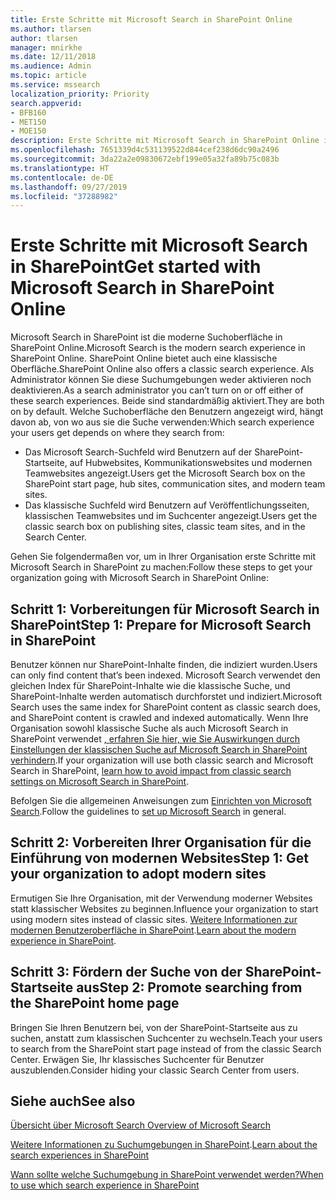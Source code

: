 ```yaml
---
title: Erste Schritte mit Microsoft Search in SharePoint Online
ms.author: tlarsen
author: tlarsen
manager: mnirkhe
ms.date: 12/11/2018
ms.audience: Admin
ms.topic: article
ms.service: mssearch
localization_priority: Priority
search.appverid:
- BFB160
- MET150
- MOE150
description: Erste Schritte mit Microsoft Search in SharePoint Online in Ihrer Organisation
ms.openlocfilehash: 7651339d4c531139522d844cef238d6dc90a2496
ms.sourcegitcommit: 3da22a2e09830672ebf199e05a32fa89b75c083b
ms.translationtype: HT
ms.contentlocale: de-DE
ms.lasthandoff: 09/27/2019
ms.locfileid: "37288982"
---
```

# <a name="get-started-with-microsoft-search-in-sharepoint"></a><span data-ttu-id="6b54b-103">Erste Schritte mit Microsoft Search in SharePoint</span><span class="sxs-lookup"><span data-stu-id="6b54b-103">Get started with Microsoft Search in SharePoint Online</span></span>

<span data-ttu-id="6b54b-104">Microsoft Search in SharePoint ist die moderne Suchoberfläche in SharePoint Online.</span><span class="sxs-lookup"><span data-stu-id="6b54b-104">Microsoft Search is the modern search experience in SharePoint Online.</span></span> <span data-ttu-id="6b54b-105">SharePoint Online bietet auch eine klassische Oberfläche.</span><span class="sxs-lookup"><span data-stu-id="6b54b-105">SharePoint Online also offers a classic search experience.</span></span> <span data-ttu-id="6b54b-106">Als Administrator können Sie diese Suchumgebungen weder aktivieren noch deaktivieren.</span><span class="sxs-lookup"><span data-stu-id="6b54b-106">As a search administrator you can’t turn on or off either of these search experiences.</span></span> <span data-ttu-id="6b54b-107">Beide sind standardmäßig aktiviert.</span><span class="sxs-lookup"><span data-stu-id="6b54b-107">They are both on by default.</span></span> <span data-ttu-id="6b54b-108">Welche Suchoberfläche den Benutzern angezeigt wird, hängt davon ab, von wo aus sie die Suche verwenden:</span><span class="sxs-lookup"><span data-stu-id="6b54b-108">Which search experience your users get depends on where they search from:</span></span>

- <span data-ttu-id="6b54b-109">Das Microsoft Search-Suchfeld wird Benutzern auf der SharePoint-Startseite, auf Hubwebsites, Kommunikationswebsites und modernen Teamwebsites angezeigt.</span><span class="sxs-lookup"><span data-stu-id="6b54b-109">Users get the Microsoft Search box on the SharePoint start page, hub sites, communication sites, and modern team sites.</span></span>
- <span data-ttu-id="6b54b-110">Das klassische Suchfeld wird Benutzern auf Veröffentlichungsseiten, klassischen Teamwebsites und im Suchcenter angezeigt.</span><span class="sxs-lookup"><span data-stu-id="6b54b-110">Users get the classic search box on publishing sites, classic team sites, and in the Search Center.</span></span>

<span data-ttu-id="6b54b-111">Gehen Sie folgendermaßen vor, um in Ihrer Organisation erste Schritte mit Microsoft Search in SharePoint zu machen:</span><span class="sxs-lookup"><span data-stu-id="6b54b-111">Follow these steps to get your organization going with Microsoft Search in SharePoint Online:</span></span>

## <a name="step-1-prepare-for-microsoft-search-in-sharepoint"></a><span data-ttu-id="6b54b-112">Schritt 1: Vorbereitungen für Microsoft Search in SharePoint</span><span class="sxs-lookup"><span data-stu-id="6b54b-112">Step 1: Prepare for Microsoft Search in SharePoint</span></span>

<span data-ttu-id="6b54b-113">Benutzer können nur SharePoint-Inhalte finden, die indiziert wurden.</span><span class="sxs-lookup"><span data-stu-id="6b54b-113">Users can only find content that’s been indexed.</span></span> <span data-ttu-id="6b54b-114">Microsoft Search verwendet den gleichen Index für SharePoint-Inhalte wie die klassische Suche, und SharePoint-Inhalte werden automatisch durchforstet und indiziert.</span><span class="sxs-lookup"><span data-stu-id="6b54b-114">Microsoft Search uses the same index for SharePoint content as classic search does, and SharePoint content is crawled and indexed automatically.</span></span> <span data-ttu-id="6b54b-115">Wenn Ihre Organisation sowohl klassische Suche als auch Microsoft Search in SharePoint verwendet [, erfahren Sie hier, wie Sie Auswirkungen durch Einstellungen der klassischen Suche auf Microsoft Search in SharePoint verhindern](https://docs.microsoft.com/sharepoint/differences-classic-modern-search).</span><span class="sxs-lookup"><span data-stu-id="6b54b-115">If your organization will use both classic search and Microsoft Search in SharePoint, [learn how to avoid impact from classic search settings on Microsoft Search in SharePoint](https://docs.microsoft.com/sharepoint/differences-classic-modern-search).</span></span>

<span data-ttu-id="6b54b-116">Befolgen Sie die allgemeinen Anweisungen zum [Einrichten von Microsoft Search](set-up-microsoft-search.md).</span><span class="sxs-lookup"><span data-stu-id="6b54b-116">Follow the guidelines to [set up Microsoft Search](set-up-microsoft-search.md) in general.</span></span>


## <a name="step-2-get-your-organization-to-adopt-modern-sites"></a><span data-ttu-id="6b54b-117">Schritt 2: Vorbereiten Ihrer Organisation für die Einführung von modernen Websites</span><span class="sxs-lookup"><span data-stu-id="6b54b-117">Step 1: Get your organization to adopt modern sites</span></span>

<span data-ttu-id="6b54b-118">Ermutigen Sie Ihre Organisation, mit der Verwendung moderner Websites statt klassischer Websites zu beginnen.</span><span class="sxs-lookup"><span data-stu-id="6b54b-118">Influence your organization to start using modern sites instead of classic sites.</span></span> <span data-ttu-id="6b54b-119">[Weitere Informationen zur modernen Benutzeroberfläche in SharePoint](https://support.office.com/article/SharePoint-classic-and-modern-experiences-5725c103-505d-4a6e-9350-300d3ec7d73f).</span><span class="sxs-lookup"><span data-stu-id="6b54b-119">[Learn about the modern experience in SharePoint](https://support.office.com/article/SharePoint-classic-and-modern-experiences-5725c103-505d-4a6e-9350-300d3ec7d73f).</span></span>

## <a name="step-3-promote-searching-from-the-sharepoint-start-page"></a><span data-ttu-id="6b54b-120">Schritt 3: Fördern der Suche von der SharePoint-Startseite aus</span><span class="sxs-lookup"><span data-stu-id="6b54b-120">Step 2: Promote searching from the SharePoint home page</span></span>

<span data-ttu-id="6b54b-121">Bringen Sie Ihren Benutzern bei, von der SharePoint-Startseite aus zu suchen, anstatt zum klassischen Suchcenter zu wechseln.</span><span class="sxs-lookup"><span data-stu-id="6b54b-121">Teach your users to search from the SharePoint start page instead of from the classic Search Center.</span></span> <span data-ttu-id="6b54b-122">Erwägen Sie, Ihr klassisches Suchcenter für Benutzer auszublenden.</span><span class="sxs-lookup"><span data-stu-id="6b54b-122">Consider hiding your classic Search Center from users.</span></span>

## <a name="see-also"></a><span data-ttu-id="6b54b-123">Siehe auch</span><span class="sxs-lookup"><span data-stu-id="6b54b-123">See also</span></span>
[<span data-ttu-id="6b54b-124">Übersicht über Microsoft Search </span><span class="sxs-lookup"><span data-stu-id="6b54b-124">Overview of Microsoft Search</span></span>](overview-microsoft-search.md)

<span data-ttu-id="6b54b-125">[Weitere Informationen zu Suchumgebungen in SharePoint](https://docs.microsoft.com/sharepoint/overview-of-search).</span><span class="sxs-lookup"><span data-stu-id="6b54b-125">[Learn about the search experiences in SharePoint](https://docs.microsoft.com/sharepoint/overview-of-search)</span></span>

[<span data-ttu-id="6b54b-126">Wann sollte welche Suchumgebung in SharePoint verwendet werden?</span><span class="sxs-lookup"><span data-stu-id="6b54b-126">When to use which search experience in SharePoint</span></span>](https://docs.microsoft.com/sharepoint/get-started-with-modern-search-experience)